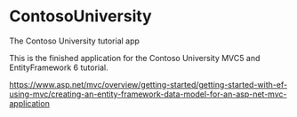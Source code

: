# ContosoUniversity
The Contoso University tutorial app

This is the finished application for the Contoso University MVC5 and EntityFramework 6 tutorial.

https://www.asp.net/mvc/overview/getting-started/getting-started-with-ef-using-mvc/creating-an-entity-framework-data-model-for-an-asp-net-mvc-application
